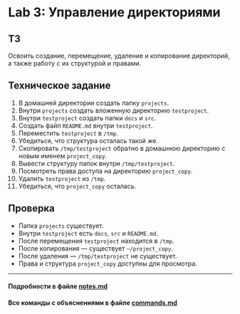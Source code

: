 # Lab 3: Управление директориями

## ТЗ
Освоить создание, перемещение, удаление и копирование директорий, а также работу с их структурой и правами.

## Техническое задание

1. В домашней директории создать папку `projects`.
2. Внутри `projects` создать вложенную директорию `testproject`.
3. Внутри `testproject` создать папки `docs` и `src`.
4. Создать файл `README.md` внутри `testproject`.
5. Переместить `testproject` в `/tmp`.
6. Убедиться, что структура осталась такой же.
7. Скопировать `/tmp/testproject` обратно в домашнюю директорию с новым именем `project_copy`.
8. Вывести структуру папок внутри `/tmp/testproject`.
9. Посмотреть права доступа на директорию `project_copy`.
10. Удалить `testproject` из `/tmp`.
11. Убедиться, что `project_copy` осталась.

## Проверка

- Папка `projects` существует.
- Внутри `testproject` есть `docs`, `src` и `README.md`.
- После перемещения `testproject` находится в `/tmp`.
- После копирования — существует `~/project_copy`.
- После удаления — `/tmp/testproject` не существует.
- Права и структура `project_copy` доступны для просмотра.

* * *

#### Подробности в файле [notes.md](notes.md)
#### Все команды с объяснениями в файле [commands.md](commands.md)

